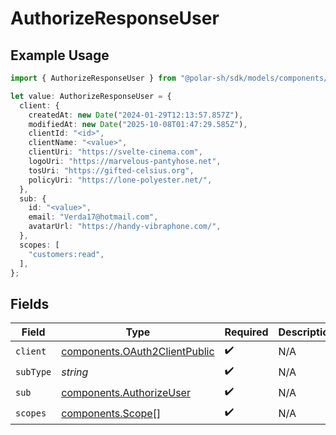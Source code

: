 # AuthorizeResponseUser

## Example Usage

```typescript
import { AuthorizeResponseUser } from "@polar-sh/sdk/models/components/authorizeresponseuser.js";

let value: AuthorizeResponseUser = {
  client: {
    createdAt: new Date("2024-01-29T12:13:57.857Z"),
    modifiedAt: new Date("2025-10-08T01:47:29.585Z"),
    clientId: "<id>",
    clientName: "<value>",
    clientUri: "https://svelte-cinema.com",
    logoUri: "https://marvelous-pantyhose.net",
    tosUri: "https://gifted-celsius.org",
    policyUri: "https://lone-polyester.net/",
  },
  sub: {
    id: "<value>",
    email: "Verda17@hotmail.com",
    avatarUrl: "https://handy-vibraphone.com/",
  },
  scopes: [
    "customers:read",
  ],
};
```

## Fields

| Field                                                                          | Type                                                                           | Required                                                                       | Description                                                                    |
| ------------------------------------------------------------------------------ | ------------------------------------------------------------------------------ | ------------------------------------------------------------------------------ | ------------------------------------------------------------------------------ |
| `client`                                                                       | [components.OAuth2ClientPublic](../../models/components/oauth2clientpublic.md) | :heavy_check_mark:                                                             | N/A                                                                            |
| `subType`                                                                      | *string*                                                                       | :heavy_check_mark:                                                             | N/A                                                                            |
| `sub`                                                                          | [components.AuthorizeUser](../../models/components/authorizeuser.md)           | :heavy_check_mark:                                                             | N/A                                                                            |
| `scopes`                                                                       | [components.Scope](../../models/components/scope.md)[]                         | :heavy_check_mark:                                                             | N/A                                                                            |